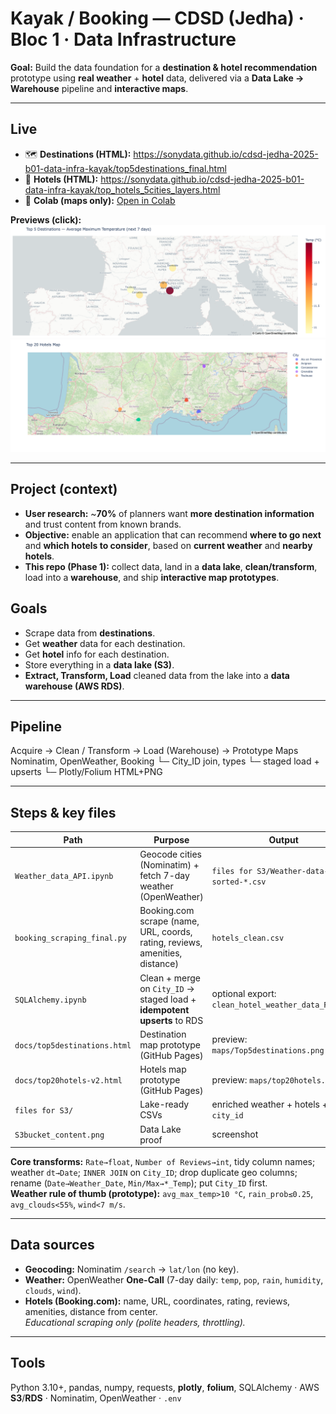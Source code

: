 # Kayak / Booking — CDSD (Jedha) · Bloc 1 · Data Infrastructure

**Goal:** Build the data foundation for a **destination & hotel recommendation** prototype using **real weather** + **hotel** data, delivered via a **Data Lake → Warehouse** pipeline and **interactive maps**.

---

## Live
- 🗺️ **Destinations (HTML):** https://sonydata.github.io/cdsd-jedha-2025-b01-data-infra-kayak/top5destinations_final.html  
- 🏨 **Hotels (HTML):** https://sonydata.github.io/cdsd-jedha-2025-b01-data-infra-kayak/top_hotels_5cities_layers.html  
- 📓 **Colab (maps only):** [Open in Colab](https://colab.research.google.com/drive/107LhXhZRFf22gu39KB2NhP3dPIQyRocl?usp=sharing)

**Previews (click):**  
[![Destinations](maps/Top5destinations.png)](https://sonydata.github.io/cdsd-jedha-2025-b01-data-infra-kayak/top5destinations_final.html)
[![Hotels](maps/top20hotels.png)](https://sonydata.github.io/cdsd-jedha-2025-b01-data-infra-kayak/top_hotels_5cities_layers.html)

---

## Project (context)
- **User research:** ~**70%** of planners want **more destination information** and trust content from known brands.  
- **Objective:** enable an application that can recommend **where to go next** and **which hotels to consider**, based on **current weather** and **nearby hotels**.  
- **This repo (Phase 1):** collect data, land in a **data lake**, **clean/transform**, load into a **warehouse**, and ship **interactive map prototypes**.

## Goals
- Scrape data from **destinations**.  
- Get **weather** data for each destination.  
- Get **hotel** info for each destination.  
- Store everything in a **data lake (S3)**.  
- **Extract, Transform, Load** cleaned data from the lake into a **data warehouse (AWS RDS)**.

---

## Pipeline
Acquire → Clean / Transform → Load (Warehouse) → Prototype Maps
Nominatim, OpenWeather, Booking └─ City_ID join, types └─ staged load + upserts └─ Plotly/Folium HTML+PNG

---

## Steps & key files
| Path | Purpose | Output |
|---|---|---|
| `Weather_data_API.ipynb` | Geocode cities (Nominatim) + fetch 7-day weather (OpenWeather) | `files for S3/Weather-data-sorted-*.csv` |
| `booking_scraping_final.py` | Booking.com scrape (name, URL, coords, rating, reviews, amenities, distance) | `hotels_clean.csv` |
| `SQLAlchemy.ipynb` | Clean + merge on `City_ID` → staged load + **idempotent upserts** to RDS | optional export: `clean_hotel_weather_data_RDS.csv` |
| `docs/top5destinations.html` | Destination map prototype (GitHub Pages) | preview: `maps/Top5destinations.png` |
| `docs/top20hotels-v2.html` | Hotels map prototype (GitHub Pages) | preview: `maps/top20hotels.png` |
| `files for S3/` | Lake-ready CSVs | enriched weather + hotels + `city_id` |
| `S3bucket_content.png` | Data Lake proof | screenshot |

**Core transforms:** `Rate→float`, `Number of Reviews→int`, tidy column names; weather `dt→Date`; `INNER JOIN` on `City_ID`; drop duplicate geo columns; rename (`Date→Weather_Date`, `Min/Max→*_Temp`); put `City_ID` first.  
**Weather rule of thumb (prototype):** `avg_max_temp>10 °C`, `rain_prob≤0.25`, `avg_clouds<55%`, `wind<7 m/s`.

---

## Data sources
- **Geocoding:** Nominatim `/search` → `lat/lon` (no key).  
- **Weather:** OpenWeather **One-Call** (7-day daily: `temp`, `pop`, `rain`, `humidity`, `clouds`, `wind`).  
- **Hotels (Booking.com):** name, URL, coordinates, rating, reviews, amenities, distance from center.  
  *Educational scraping only (polite headers, throttling).*

---

## Tools
Python 3.10+, pandas, numpy, requests, **plotly**, **folium**, SQLAlchemy · AWS **S3**/**RDS** · Nominatim, OpenWeather · `.env`
